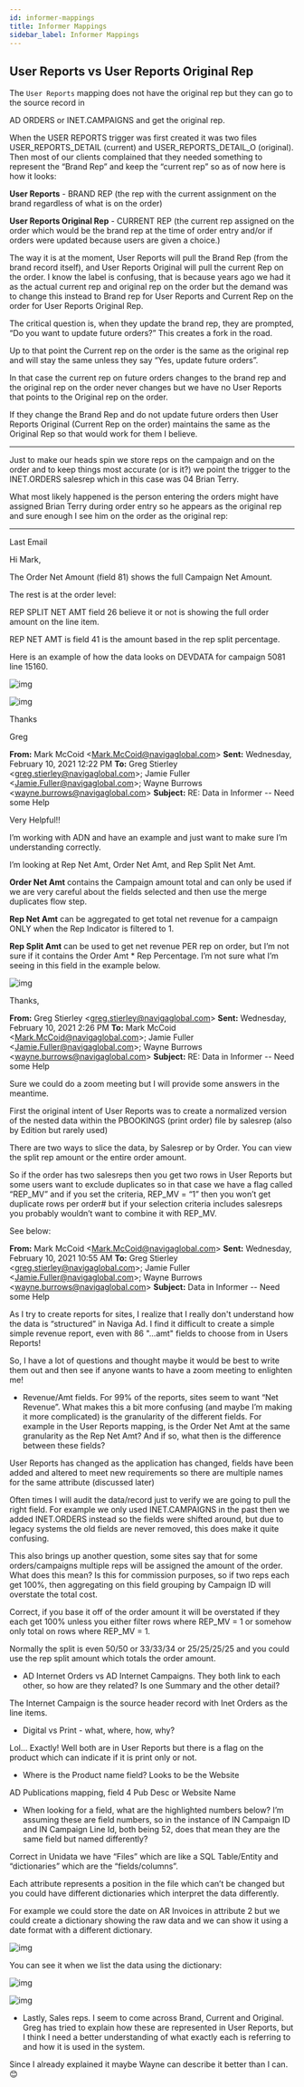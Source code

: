 ```yaml
---
id: informer-mappings
title: Informer Mappings
sidebar_label: Informer Mappings
---
```


## User Reports vs User Reports Original Rep

The `User Reports` mapping does not have the original rep but they can go to the source record in 

AD ORDERS or INET.CAMPAIGNS and get the original rep.

When the USER REPORTS trigger was first created it was two files USER_REPORTS_DETAIL (current) and USER_REPORTS_DETAIL_O (original). Then most of our clients complained that they needed something to represent the “Brand Rep” and keep the “current rep” so as of now here is how it looks:

**User Reports** - BRAND REP (the rep with the current assignment on the brand regardless of what is on the order)

**User Reports Original Rep** - CURRENT REP (the current rep assigned on the order which would be the brand rep at the time of order entry and/or if orders were updated because users are given a choice.)



 

The way it is at the moment, User Reports will pull the Brand Rep (from the brand record itself), and User Reports Original will pull the current Rep on the order. I know the label is confusing, that is because years ago we had it as the actual current rep and original rep on the order but the demand was to change this instead to Brand rep for User Reports and Current Rep on the order for User Reports Original Rep.

 

The critical question is, when they update the brand rep, they are prompted, “Do you want to update future orders?” This creates a fork in the road.

 

Up to that point the Current rep on the order is the same as the original rep and will stay the same unless they say “Yes, update future orders”.

 

In that case the current rep on future orders changes to the brand rep and the original rep on the order never changes but we have no User Reports that points to the Original rep on the order.

 

If they change the Brand Rep and do not update future orders then User Reports Original (Current Rep on the order) maintains the same as the Original Rep so that would work for them I believe.

---

Just to make our heads spin we store reps on the campaign and on the order and to keep things most accurate (or is it?) we point the trigger to the INET.ORDERS salesrep which in this case was 04 Brian Terry.

 

What most likely happened is the person entering the orders might have assigned Brian Terry during order entry so he appears as the original rep and sure enough I see him on the order as the original rep:

----

Last Email

Hi Mark,

 

The Order Net Amount (field 81) shows the full Campaign Net Amount.

 

The rest is at the order level:

 REP SPLIT NET AMT field 26  believe it or not is showing the full order amount on the line item.

REP NET AMT is field 41 is the amount based in the rep split percentage.

 

Here is an example of how the data looks on DEVDATA for campaign 5081 line 15160.

![img](C:\Users\mark.mccoid\Documents\AnalytixDevelopment\analytix-docs\docs\assets\informerMapping_temporary006.jpg)

![img](C:\Users\mark.mccoid\Documents\AnalytixDevelopment\analytix-docs\docs\assets\informerMapping_temporary005.jpg)

 

 

Thanks

 

Greg

 

**From:** Mark McCoid <[Mark.McCoid@navigaglobal.com](mailto:Mark.McCoid@navigaglobal.com)> 
 **Sent:** Wednesday, February 10, 2021 12:22 PM
 **To:** Greg Stierley <[greg.stierley@navigaglobal.com](mailto:greg.stierley@navigaglobal.com)>; Jamie Fuller <[Jamie.Fuller@navigaglobal.com](mailto:Jamie.Fuller@navigaglobal.com)>; Wayne Burrows <[wayne.burrows@navigaglobal.com](mailto:wayne.burrows@navigaglobal.com)>
 **Subject:** RE: Data in Informer -- Need some Help

 

Very Helpful!!

 

I’m working with ADN and have an example and just want to make sure I’m understanding correctly.

 

I’m looking at Rep Net Amt, Order Net Amt, and Rep Split Net Amt.

 

**Order Net Amt** contains the Campaign amount total and can only be used if we are very careful about the fields selected and then use the merge duplicates flow step.

 

**Rep Net Amt** can be aggregated to get total net revenue for a campaign ONLY when the Rep Indicator is filtered to 1.

 

**Rep Split Amt** can be used to get net revenue PER rep on order, but I’m not sure if it contains the Order Amt * Rep Percentage. I’m not sure what I’m seeing in this field in the example below.

 

![img](C:\Users\mark.mccoid\Documents\AnalytixDevelopment\analytix-docs\docs\assets\informerMapping_temporary004.jpg)

 

Thanks,

 

 

**From:** Greg Stierley <[greg.stierley@navigaglobal.com](mailto:greg.stierley@navigaglobal.com)> 
 **Sent:** Wednesday, February 10, 2021 2:26 PM
 **To:** Mark McCoid <[Mark.McCoid@navigaglobal.com](mailto:Mark.McCoid@navigaglobal.com)>; Jamie Fuller <[Jamie.Fuller@navigaglobal.com](mailto:Jamie.Fuller@navigaglobal.com)>; Wayne Burrows <[wayne.burrows@navigaglobal.com](mailto:wayne.burrows@navigaglobal.com)>
 **Subject:** RE: Data in Informer -- Need some Help

 

Sure we could do a zoom meeting but I will provide some answers in the meantime.

 

First the original intent of User Reports was to create a normalized version of the nested data within the PBOOKINGS (print order) file by salesrep (also by Edition but rarely used)

 

There are two ways to slice the data, by Salesrep or by Order. You can view the split rep amount or the entire order amount.

 

So if the order has two salesreps then you get two rows in User Reports but some users want to exclude duplicates so in that case we have a flag called “REP_MV” and if you set the criteria, REP_MV = “1” then you won’t get duplicate rows per order# but if your selection criteria includes salesreps you probably wouldn’t want to combine it with REP_MV.

 

See below:

 

**From:** Mark McCoid <[Mark.McCoid@navigaglobal.com](mailto:Mark.McCoid@navigaglobal.com)> 
 **Sent:** Wednesday, February 10, 2021 10:55 AM
 **To:** Greg Stierley <[greg.stierley@navigaglobal.com](mailto:greg.stierley@navigaglobal.com)>; Jamie Fuller <[Jamie.Fuller@navigaglobal.com](mailto:Jamie.Fuller@navigaglobal.com)>; Wayne Burrows <[wayne.burrows@navigaglobal.com](mailto:wayne.burrows@navigaglobal.com)>
 **Subject:** Data in Informer -- Need some Help

 

As I try to create reports for sites, I realize that I really don't understand how the data is “structured” in Naviga Ad. I find it difficult to create a simple simple revenue report, even with 86 "...amt" fields to choose from in Users Reports!

 

So, I have a lot of questions and thought maybe it would be best to write them out and then see if anyone wants to have a zoom meeting to enlighten me!

 

- Revenue/Amt     fields. For 99% of the reports, sites seem to want “Net Revenue”.      What makes this a bit more confusing (and maybe I’m making it more     complicated) is the granularity of the different fields. For example     in the User Reports mapping, is the Order Net Amt at the same granularity     as the Rep Net Amt? And if so, what then is the difference between     these fields? 

User Reports has changed as the application has changed, fields have been added and altered to meet new requirements so there are multiple names for the same attribute (discussed later)

Often times I will audit the data/record just to verify we are going to pull the right field. For example we only used INET.CAMPAIGNS in the past then we added INET.ORDERS instead so the fields were shifted around, but due to legacy systems the old fields are never removed, this does make it quite confusing.


 This also brings up another question, some sites say that for some orders/campaigns multiple reps will be assigned the amount of the order. What does this mean? Is this for commission purposes, so if two reps each get 100%, then aggregating on this field grouping by Campaign ID will overstate the total cost.

Correct, if you base it off of the order amount it will be overstated if they each get 100% unless you either filter rows where REP_MV = 1 or somehow only total on rows where REP_MV = 1.

Normally the split is even 50/50 or 33/33/34 or 25/25/25/25 and you could use the rep split amount which totals the order amount.

- AD Internet Orders vs AD     Internet Campaigns. They both link to each other, so how are they     related? Is one Summary and the other detail?

The Internet Campaign is the source header record with Inet Orders as the line items.

- Digital vs Print - what,     where, how, why? 

Lol… Exactly! Well both are in User Reports but there is a flag on the product which can indicate if it is print only or not.

- Where is the Product     name field? Looks to be the Website

AD Publications mapping, field 4 Pub Desc or Website Name

- When looking for a     field, what are the highlighted numbers below? I’m assuming these     are field numbers, so in the instance of IN Campaign ID and IN Campaign     Line Id, both being 52, does that mean they are the same field but named     differently?

Correct in Unidata we have “Files” which are like a SQL Table/Entity and “dictionaries” which are the “fields/columns”.

Each attribute represents a position in the file which can’t be changed but you could have different dictionaries which interpret the data differently.

For example we could store the date on AR Invoices in attribute 2 but we could create a dictionary showing the raw data and we can show it using a date format with a different dictionary.

![img](C:\Users\mark.mccoid\Documents\AnalytixDevelopment\analytix-docs\docs\assets\informerMapping_temporary003.jpg)

You can see it when we list the data using the dictionary:

![img](C:\Users\mark.mccoid\Documents\AnalytixDevelopment\analytix-docs\docs\assets\informerMapping_temporary002.jpg)


 ![img](C:\Users\mark.mccoid\Documents\AnalytixDevelopment\analytix-docs\docs\assets\informerMapping_temporary.jpg)

- Lastly, Sales     reps. I seem to come across Brand, Current and Original. Greg     has tried to explain how these are represented in User Reports, but I think     I need a better understanding of what exactly each is referring to and how     it is used in the system.

Since I already explained it maybe Wayne can describe it better than I can. 😊

 

 